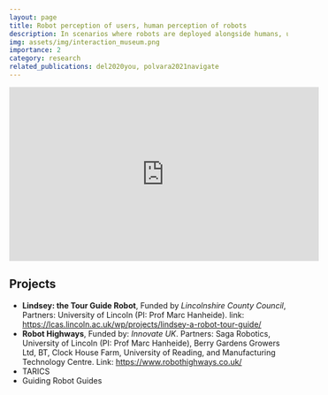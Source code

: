 ```yaml
---
layout: page
title: Robot perception of users, human perception of robots
description: In scenarios where robots are deployed alongside humans, user's perception and detection of their social signals is crucial to enable social interactions and collaborative tasks. On the other side, studying the user perception of robots allows designing better systems that aligns with human values and needs.
img: assets/img/interaction_museum.png
importance: 2
category: research
related_publications: del2020you, polvara2021navigate
---
```

<div class="row">
    <div class="col-6">
        <iframe width="560" height="315" src="https://www.youtube-nocookie.com/embed/gLYIWcQfXHA?si=TGS4zDQrXUEUmwRA" title="YouTube video player" frameborder="0" allow="accelerometer; autoplay; clipboard-write; encrypted-media; gyroscope; picture-in-picture; web-share" allowfullscreen></iframe>
    </div>
</div>

## Projects

- **Lindsey: the Tour Guide Robot**, Funded by *Lincolnshire County Council*, Partners: University of Lincoln (PI: Prof Marc Hanheide). link: <a href="https://lcas.lincoln.ac.uk/wp/projects/lindsey-a-robot-tour-guide">https://lcas.lincoln.ac.uk/wp/projects/lindsey-a-robot-tour-guide/</a>
- **Robot Highways**, Funded by: *Innovate UK*. Partners: Saga Robotics, University of Lincoln (PI: Prof Marc Hanheide), Berry Gardens Growers Ltd, BT, Clock House Farm, University of Reading, and Manufacturing Technology Centre. Link: <a href="https://www.robothighways.co.uk/">https://www.robothighways.co.uk/</a>
- TARICS
- Guiding Robot Guides
